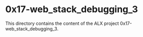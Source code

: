 # 0x17-web_stack_debugging_3
This directory contains the content of the ALX project 0x17-web_stack_debugging_3.